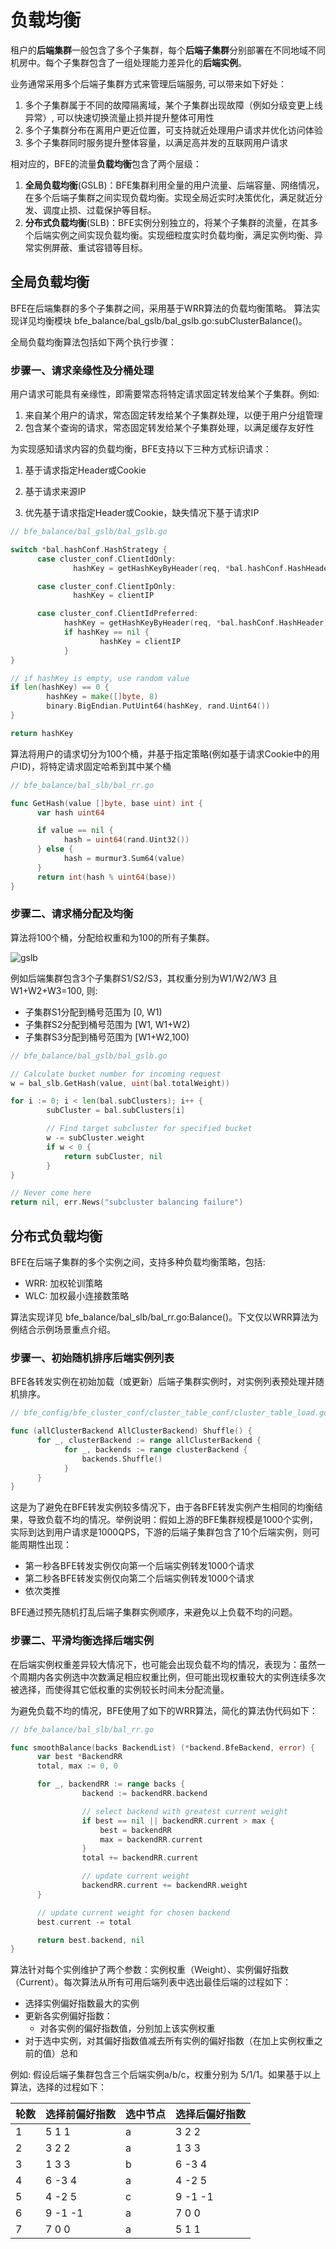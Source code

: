 # 负载均衡

租户的**后端集群**一般包含了多个子集群，每个**后端子集群**分别部署在不同地域不同机房中。每个子集群包含了一组处理能力差异化的**后端实例**。

业务通常采用多个后端子集群方式来管理后端服务, 可以带来如下好处：

1. 多个子集群属于不同的故障隔离域，某个子集群出现故障（例如分级变更上线异常）, 可以快速切换流量止损并提升整体可用性
2. 多个子集群分布在离用户更近位置，可支持就近处理用户请求并优化访问体验
3. 多个子集群同时服务提升整体容量，以满足高并发的互联网用户请求

相对应的，BFE的流量**负载均衡**包含了两个层级：
1. **全局负载均衡**(GSLB)：BFE集群利用全量的用户流量、后端容量、网络情况，在多个后端子集群之间实现负载均衡。实现全局近实时决策优化，满足就近分发、调度止损、过载保护等目标。
2. **分布式负载均衡**(SLB)：BFE实例分别独立的，将某个子集群的流量，在其多个后端实例之间实现负载均衡。实现细粒度实时负载均衡，满足实例均衡、异常实例屏蔽、重试容错等目标。



## 全局负载均衡

BFE在后端集群的多个子集群之间，采用基于WRR算法的负载均衡策略。 算法实现详见均衡模块 bfe_balance/bal_gslb/bal_gslb.go:subClusterBalance()。

全局负载均衡算法包括如下两个执行步骤：

### 步骤一、请求亲缘性及分桶处理

用户请求可能具有亲缘性，即需要常态将特定请求固定转发给某个子集群。例如:
1. 来自某个用户的请求，常态固定转发给某个子集群处理，以便于用户分组管理
2. 包含某个查询的请求，常态固定转发给某个子集群处理，以满足缓存友好性

为实现感知请求内容的负载均衡，BFE支持以下三种方式标识请求：
1. 基于请求指定Header或Cookie

2. 基于请求来源IP
3. 优先基于请求指定Header或Cookie，缺失情况下基于请求IP

```go
// bfe_balance/bal_gslb/bal_gslb.go 

switch *bal.hashConf.HashStrategy {
	  case cluster_conf.ClientIdOnly:
			  hashKey = getHashKeyByHeader(req, *bal.hashConf.HashHeader)

	  case cluster_conf.ClientIpOnly:
			  hashKey = clientIP

	  case cluster_conf.ClientIdPreferred:
		  	hashKey = getHashKeyByHeader(req, *bal.hashConf.HashHeader)
		  	if hashKey == nil {
		  			hashKey = clientIP
		  	}
}

// if hashKey is empty, use random value
if len(hashKey) == 0 {
		hashKey = make([]byte, 8)
		binary.BigEndian.PutUint64(hashKey, rand.Uint64())
}

return hashKey
```



算法将用户的请求切分为100个桶，并基于指定策略(例如基于请求Cookie中的用户ID)，将特定请求固定哈希到其中某个桶

```go
// bfe_balance/bal_slb/bal_rr.go 

func GetHash(value []byte, base uint) int {
	  var hash uint64

	  if value == nil {
		    hash = uint64(rand.Uint32())
	  } else {
		    hash = murmur3.Sum64(value)
	  }
	  return int(hash % uint64(base))
}
```



### 步骤二、请求桶分配及均衡
算法将100个桶，分配给权重和为100的所有子集群。

![gslb](gslb.png)

例如后端集群包含3个子集群S1/S2/S3，其权重分别为W1/W2/W3 且 W1+W2+W3=100, 则:
- 子集群S1分配到桶号范围为 [0, W1)
- 子集群S2分配到桶号范围为 [W1, W1+W2)
- 子集群S3分配到桶号范围为 [W1+W2,100)


```go
// bfe_balance/bal_gslb/bal_gslb.go

// Calculate bucket number for incoming request
w = bal_slb.GetHash(value, uint(bal.totalWeight))

for i := 0; i < len(bal.subClusters); i++ {
		subCluster = bal.subClusters[i]

		// Find target subcluster for specified bucket
		w -= subCluster.weight
		if w < 0 {
		  	return subCluster, nil
		}
}

// Never come here
return nil, err.News("subcluster balancing failure") 
```

## 分布式负载均衡

BFE在后端子集群的多个实例之间，支持多种负载均衡策略，包括:
- WRR: 加权轮训策略
- WLC: 加权最小连接数策略

算法实现详见 bfe_balance/bal_slb/bal_rr.go:Balance()。下文仅以WRR算法为例结合示例场景重点介绍。

### 步骤一、初始随机排序后端实例列表

BFE各转发实例在初始加载（或更新）后端子集群实例时，对实例列表预处理并随机排序。

```go
// bfe_config/bfe_cluster_conf/cluster_table_conf/cluster_table_load.go

func (allClusterBackend AllClusterBackend) Shuffle() {
	  for _, clusterBackend := range allClusterBackend {
		    for _, backends := range clusterBackend {
		   	    backends.Shuffle()
		    }
	  }
}
```

这是为了避免在BFE转发实例较多情况下，由于各BFE转发实例产生相同的均衡结果，导致负载不均的情况。举例说明：假如上游的BFE集群规模是1000个实例，实际到达到用户请求是1000QPS，下游的后端子集群包含了10个后端实例，则可能周期性出现：

- 第一秒各BFE转发实例仅向第一个后端实例转发1000个请求
- 第二秒各BFE转发实例仅向第二个后端实例转发1000个请求
- 依次类推

BFE通过预先随机打乱后端子集群实例顺序，来避免以上负载不均的问题。

### 步骤二、平滑均衡选择后端实例

在后端实例权重差异较大情况下，也可能会出现负载不均的情况，表现为：虽然一个周期内各实例选中次数满足相应权重比例，但可能出现权重较大的实例连续多次被选择，而使得其它低权重的实例较长时间未分配流量。

为避免负载不均的情况，BFE使用了如下的WRR算法，简化的算法伪代码如下：

```go
// bfe_balance/bal_slb/bal_rr.go 

func smoothBalance(backs BackendList) (*backend.BfeBackend, error) {
	  var best *BackendRR
	  total, max := 0, 0

	  for _, backendRR := range backs {
				backend := backendRR.backend

				// select backend with greatest current weight
				if best == nil || backendRR.current > max {
		  			best = backendRR
				  	max = backendRR.current
				}
				total += backendRR.current

				// update current weight
				backendRR.current += backendRR.weight
	  }

	  // update current weight for chosen backend
	  best.current -= total

	  return best.backend, nil
}
```

算法针对每个实例维护了两个参数：实例权重（Weight）、实例偏好指数（Current）。每次算法从所有可用后端列表中选出最佳后端的过程如下：

- 选择实例偏好指数最大的实例
- 更新各实例偏好指数：
  - 对各实例的偏好指数值，分别加上该实例权重
- 对于选中实例，对其偏好指数值减去所有实例的偏好指数（在加上实例权重之前的值）总和

例如: 假设后端子集群包含三个后端实例a/b/c，权重分别为 5/1/1。如果基于以上算法，选择的过程如下：

| 轮数 | 选择前偏好指数 | 选中节点 | 选择后偏好指数 |
| ---- | -------------- | -------- | -------------- |
| 1    | 5  1  1        | a        | 3  2  2        |
| 2    | 3  2  2        | a        | 1  3  3        |
| 3    | 1  3  3        | b        | 6 -3  4        |
| 4    | 6 -3  4        | a        | 4 -2  5        |
| 5    | 4 -2  5        | c        | 9 -1 -1        |
| 6    | 9 -1 -1        | a        | 7  0  0        |
| 7    | 7  0  0        | a        | 5  1  1        |